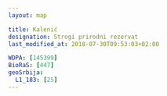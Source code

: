 ```yaml
---
layout: map

title: Kalenić
designation: Strogi prirodni rezervat
last_modified_at: 2018-07-30T09:53:03+02:00

WDPA: [145399]
BioRaS: [447]
geoSrbija:
  L1_183: [25]
---
```

